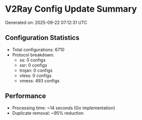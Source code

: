 # V2Ray Config Update Summary
Generated on: 2025-09-22 07:12:31 UTC

## Configuration Statistics
- Total configurations: 6710
- Protocol breakdown:
  - ss: 0 configs
  - ssr: 0 configs
  - trojan: 0 configs
  - vless: 0 configs
  - vmess: 493 configs

## Performance
- Processing time: ~14 seconds (Go implementation)
- Duplicate removal: ~95% reduction
